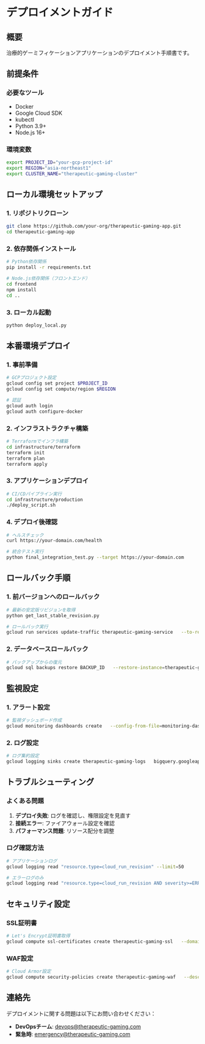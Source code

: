 # デプロイメントガイド

## 概要
治療的ゲーミフィケーションアプリケーションのデプロイメント手順書です。

## 前提条件

### 必要なツール
- Docker
- Google Cloud SDK
- kubectl
- Python 3.9+
- Node.js 16+

### 環境変数
```bash
export PROJECT_ID="your-gcp-project-id"
export REGION="asia-northeast1"
export CLUSTER_NAME="therapeutic-gaming-cluster"
```

## ローカル環境セットアップ

### 1. リポジトリクローン
```bash
git clone https://github.com/your-org/therapeutic-gaming-app.git
cd therapeutic-gaming-app
```

### 2. 依存関係インストール
```bash
# Python依存関係
pip install -r requirements.txt

# Node.js依存関係（フロントエンド）
cd frontend
npm install
cd ..
```

### 3. ローカル起動
```bash
python deploy_local.py
```

## 本番環境デプロイ

### 1. 事前準備
```bash
# GCPプロジェクト設定
gcloud config set project $PROJECT_ID
gcloud config set compute/region $REGION

# 認証
gcloud auth login
gcloud auth configure-docker
```

### 2. インフラストラクチャ構築
```bash
# Terraformでインフラ構築
cd infrastructure/terraform
terraform init
terraform plan
terraform apply
```

### 3. アプリケーションデプロイ
```bash
# CI/CDパイプライン実行
cd infrastructure/production
./deploy_script.sh
```

### 4. デプロイ後確認
```bash
# ヘルスチェック
curl https://your-domain.com/health

# 統合テスト実行
python final_integration_test.py --target https://your-domain.com
```

## ロールバック手順

### 1. 前バージョンへのロールバック
```bash
# 最新の安定版リビジョンを取得
python get_last_stable_revision.py

# ロールバック実行
gcloud run services update-traffic therapeutic-gaming-service   --to-revisions=REVISION_NAME=100   --region=$REGION
```

### 2. データベースロールバック
```bash
# バックアップからの復元
gcloud sql backups restore BACKUP_ID   --restore-instance=therapeutic-gaming-db   --backup-instance=therapeutic-gaming-db
```

## 監視設定

### 1. アラート設定
```bash
# 監視ダッシュボード作成
gcloud monitoring dashboards create   --config-from-file=monitoring-dashboard.json
```

### 2. ログ設定
```bash
# ログ集約設定
gcloud logging sinks create therapeutic-gaming-logs   bigquery.googleapis.com/projects/$PROJECT_ID/datasets/app_logs
```

## トラブルシューティング

### よくある問題
1. **デプロイ失敗**: ログを確認し、権限設定を見直す
2. **接続エラー**: ファイアウォール設定を確認
3. **パフォーマンス問題**: リソース配分を調整

### ログ確認方法
```bash
# アプリケーションログ
gcloud logging read "resource.type=cloud_run_revision" --limit=50

# エラーログのみ
gcloud logging read "resource.type=cloud_run_revision AND severity>=ERROR" --limit=20
```

## セキュリティ設定

### SSL証明書
```bash
# Let's Encrypt証明書取得
gcloud compute ssl-certificates create therapeutic-gaming-ssl   --domains=your-domain.com
```

### WAF設定
```bash
# Cloud Armor設定
gcloud compute security-policies create therapeutic-gaming-waf   --description="WAF for therapeutic gaming app"
```

## 連絡先
デプロイメントに関する問題は以下にお問い合わせください：
- **DevOpsチーム**: devops@therapeutic-gaming.com
- **緊急時**: emergency@therapeutic-gaming.com
